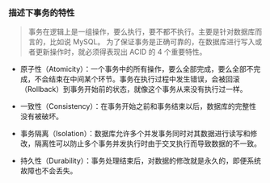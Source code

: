 ### 描述下事务的特性

> 事务在逻辑上是一组操作，要么执行，要不都不执行。主要是针对数据库而言的，比如说 MySQL。
> 为了保证事务是正确可靠的，在数据库进行写入或者更新操作时，就必须得表现出 ACID 的 4 个重要特性。

* 原子性（Atomicity）：一个事务中的所有操作，要么全部完成，要么全部不完成，不会结束在中间某个环节。事务在执行过程中发生错误，会被回滚（Rollback）到事务开始前的状态，就像这个事务从来没有执行过一样。

* 一致性（Consistency）：在事务开始之前和事务结束以后，数据库的完整性没有被破坏。

* 事务隔离（Isolation）：数据库允许多个并发事务同时对其数据进行读写和修改，隔离性可以防止多个事务并发执行时由于交叉执行而导致数据的不一致。

* 持久性（Durability）：事务处理结束后，对数据的修改就是永久的，即便系统故障也不会丢失。